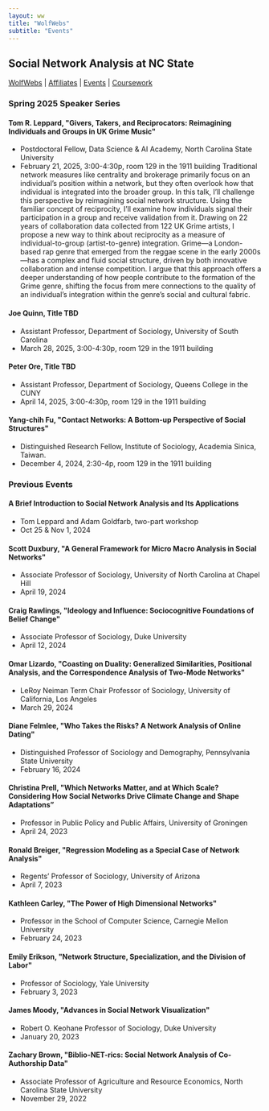 ```yaml
---
layout: ww
title: "WolfWebs"
subtitle: "Events"
---
```

## Social Network Analysis at NC State

[WolfWebs](/WolfWebs/) | [Affiliates](/WolfWebs/affiliates.html) | [Events](/WolfWebs/events.html) | [Coursework](/WolfWebs/coursework.html) 

### Spring 2025 Speaker Series

#### Tom R. Leppard, "Givers, Takers, and Reciprocators: Reimagining Individuals and Groups in UK Grime Music"
 - Postdoctoral Fellow, Data Science & AI Academy, North Carolina State University
 - February 21, 2025, 3:00-4:30p, room 129 in the 1911 building
Traditional network measures like centrality and brokerage primarily focus on an individual’s position within a network, but they often overlook how that individual is integrated into the broader group. In this talk, I’ll challenge this perspective by reimagining social network structure. Using the familiar concept of reciprocity, I’ll examine how individuals signal their participation in a group and receive validation from it. Drawing on 22 years of collaboration data collected from 122 UK Grime artists, I propose a new way to think about reciprocity as a measure of individual-to-group (artist-to-genre) integration. Grime—a London-based rap genre that emerged from the reggae scene in the early 2000s—has a complex and fluid social structure, driven by both innovative collaboration and intense competition. I argue that this approach offers a deeper understanding of how people contribute to the formation of the Grime genre, shifting the focus from mere connections to the quality of an individual’s integration within the genre’s social and cultural fabric.

#### Joe Quinn, Title TBD
 - Assistant Professor, Department of Sociology, University of South Carolina
 - March 28, 2025, 3:00-4:30p, room 129 in the 1911 building

#### Peter Ore, Title TBD
 - Assistant Professor, Department of Sociology, Queens College in the CUNY
 - April 14, 2025, 3:00-4:30p, room 129 in the 1911 building

#### Yang-chih Fu, "Contact Networks: A Bottom-up Perspective of Social Structures"
 - Distinguished Research Fellow, Institute of Sociology, Academia Sinica, Taiwan.
 - December 4, 2024, 2:30-4p, room 129 in the 1911 building

### Previous Events
#### A Brief Introduction to Social Network Analysis and Its Applications
 - Tom Leppard and Adam Goldfarb, two-part workshop
 - Oct 25 & Nov 1, 2024

#### Scott Duxbury, "A General Framework for Micro Macro Analysis in Social Networks"
 - Associate Professor of Sociology, University of North Carolina at Chapel Hill
 - April 19, 2024

#### Craig Rawlings, "Ideology and Influence: Sociocognitive Foundations of Belief Change"
 - Associate Professor of Sociology, Duke University
 - April 12, 2024

#### Omar Lizardo, "Coasting on Duality: Generalized Similarities, Positional Analysis, and the Correspondence Analysis of Two-Mode Networks"
 - LeRoy Neiman Term Chair Professor of Sociology, University of California, Los Angeles
 - March 29, 2024

#### Diane Felmlee, "Who Takes the Risks? A Network Analysis of Online Dating"
 - Distinguished Professor of Sociology and Demography, Pennsylvania State University
 - February 16, 2024

#### Christina Prell, "Which Networks Matter, and at Which Scale? Considering How Social Networks Drive Climate Change and Shape Adaptations”
 - Professor in Public Policy and Public Affairs, University of Groningen
 - April 24, 2023

#### Ronald Breiger, "Regression Modeling as a Special Case of Network Analysis"
 - Regents’ Professor of Sociology, University of Arizona
 - April 7, 2023

#### Kathleen Carley, "The Power of High Dimensional Networks"
 - Professor in the School of Computer Science, Carnegie Mellon University
 - February 24, 2023

#### Emily Erikson, "Network Structure, Specialization, and the Division of Labor"
 - Professor of Sociology, Yale University
 - February 3, 2023

#### James Moody, "Advances in Social Network Visualization"
 - Robert O. Keohane Professor of Sociology, Duke University
 - January 20, 2023

#### Zachary Brown, "Biblio-NET-rics: Social Network Analysis of Co-Authorship Data"
 - Associate Professor of Agriculture and Resource Economics, North Carolina State University
 - November 29, 2022
